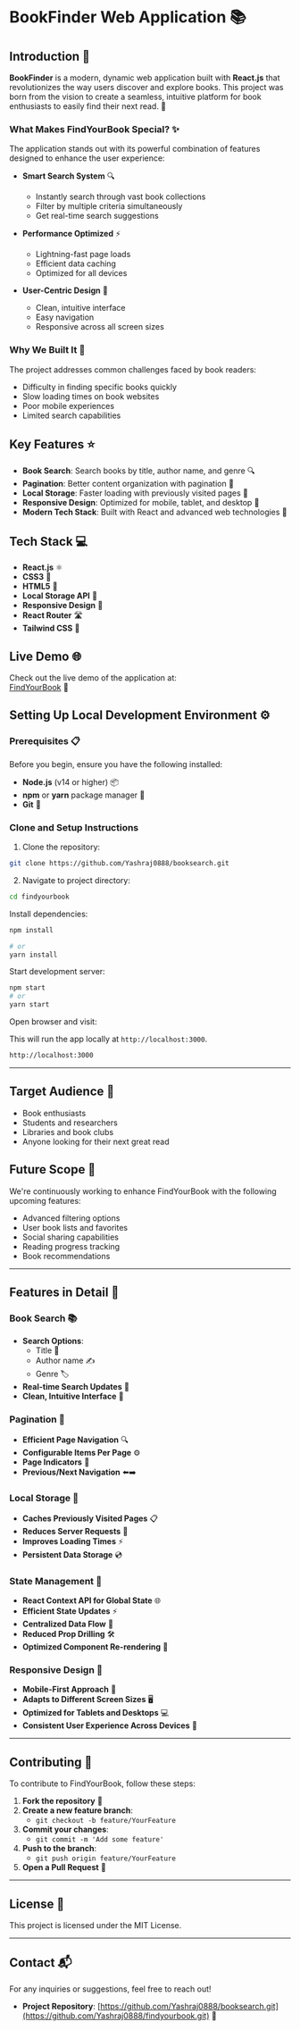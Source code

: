 # BookFinder Web Application 📚

## Introduction 📖

**BookFinder** is a modern, dynamic web application built with **React.js** that revolutionizes the way users discover and explore books. This project was born from the vision to create a seamless, intuitive platform for book enthusiasts to easily find their next read. 🎯

### What Makes FindYourBook Special? ✨

The application stands out with its powerful combination of features designed to enhance the user experience:

- **Smart Search System** 🔍
  - Instantly search through vast book collections
  - Filter by multiple criteria simultaneously
  - Get real-time search suggestions

- **Performance Optimized** ⚡
  - Lightning-fast page loads
  - Efficient data caching
  - Optimized for all devices

- **User-Centric Design** 👥
  - Clean, intuitive interface
  - Easy navigation
  - Responsive across all screen sizes

### Why We Built It 🎯

The project addresses common challenges faced by book readers:
- Difficulty in finding specific books quickly
- Slow loading times on book websites
- Poor mobile experiences
- Limited search capabilities

## Key Features ⭐

- **Book Search**: Search books by title, author name, and genre 🔍
- **Pagination**: Better content organization with pagination 📑
- **Local Storage**: Faster loading with previously visited pages 💾
- **Responsive Design**: Optimized for mobile, tablet, and desktop 📱
- **Modern Tech Stack**: Built with React and advanced web technologies 🚀

## Tech Stack 💻

- **React.js** ⚛️
- **CSS3** 🎨
- **HTML5** 📝
- **Local Storage API** 💾
- **Responsive Design** 📱
- **React Router** 🛣️
- **Tailwind CSS** 🎨

## Live Demo 🌐

Check out the live demo of the application at:  
[FindYourBook](https://findyourbook-1.onrender.com/) 🔗

## Setting Up Local Development Environment ⚙️

### Prerequisites 📋

Before you begin, ensure you have the following installed:

- **Node.js** (v14 or higher) 📦
- **npm** or **yarn** package manager 🔧
- **Git** 🔄

### Clone and Setup Instructions

1. Clone the repository:
```bash
git clone https://github.com/Yashraj0888/booksearch.git
```
2. Navigate to project directory:

```bash
cd findyourbook
```


Install dependencies:

```bash
npm install

# or
yarn install
```

Start development server:

```bash
npm start
# or 
yarn start
```
Open browser and visit:

This will run the app locally at `http://localhost:3000`.

```bash
http://localhost:3000
```

---

## Target Audience 👥

- Book enthusiasts
- Students and researchers
- Libraries and book clubs
- Anyone looking for their next great read

## Future Scope 🔮

We're continuously working to enhance FindYourBook with the following upcoming features:
- Advanced filtering options
- User book lists and favorites
- Social sharing capabilities
- Reading progress tracking
- Book recommendations

---

## Features in Detail 🚀

### Book Search 📚
- **Search Options**:
  - Title 📖
  - Author name ✍️
  - Genre 🏷️
- **Real-time Search Updates** 🔄
- **Clean, Intuitive Interface** 💫

### Pagination 📑
- **Efficient Page Navigation** 🔍
- **Configurable Items Per Page** ⚙️
- **Page Indicators** 🔢
- **Previous/Next Navigation** ⬅️➡️

### Local Storage 💾
- **Caches Previously Visited Pages** 📋
- **Reduces Server Requests** 🚀
- **Improves Loading Times** ⚡
- **Persistent Data Storage** 💿

### State Management 🔄
- **React Context API for Global State** 🌐
- **Efficient State Updates** ⚡
- **Centralized Data Flow** 🔄
- **Reduced Prop Drilling** 🛠️
- **Optimized Component Re-rendering** 🔁

### Responsive Design 📱
- **Mobile-First Approach** 📱
- **Adapts to Different Screen Sizes** 🖥️
- **Optimized for Tablets and Desktops** 💻
- **Consistent User Experience Across Devices** 🎯

---

## Contributing 🤝

To contribute to FindYourBook, follow these steps:

1. **Fork the repository** 🔱
2. **Create a new feature branch**:
   - `git checkout -b feature/YourFeature`
3. **Commit your changes**:
   - `git commit -m 'Add some feature'`
4. **Push to the branch**:
   - `git push origin feature/YourFeature`
5. **Open a Pull Request** 🎯

---

## License 📄

This project is licensed under the MIT License.

---

## Contact 📬

For any inquiries or suggestions, feel free to reach out!

- **Project Repository**: [https://github.com/Yashraj0888/booksearch.git](https://github.com/Yashraj0888/findyourbook.git) 🔗